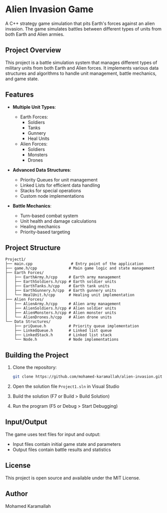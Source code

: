 # Alien Invasion Game

A C++ strategy game simulation that pits Earth's forces against an alien invasion. The game simulates battles between different types of units from both Earth and Alien armies.

## Project Overview

This project is a battle simulation system that manages different types of military units from both Earth and Alien forces. It implements various data structures and algorithms to handle unit management, battle mechanics, and game state.

## Features

- **Multiple Unit Types**:
  - Earth Forces:
    - Soldiers
    - Tanks
    - Gunnery
    - Heal Units
  - Alien Forces:
    - Soldiers
    - Monsters
    - Drones

- **Advanced Data Structures**:
  - Priority Queues for unit management
  - Linked Lists for efficient data handling
  - Stacks for special operations
  - Custom node implementations

- **Battle Mechanics**:
  - Turn-based combat system
  - Unit health and damage calculations
  - Healing mechanics
  - Priority-based targeting

## Project Structure

```
Project1/
├── main.cpp                 # Entry point of the application
├── game.h/cpp              # Main game logic and state management
├── Earth Forces/
│   ├── EarthArmy.h/cpp     # Earth army management
│   ├── EarthSoldiers.h/cpp # Earth soldier units
│   ├── EarthTanks.h/cpp    # Earth tank units
│   ├── EarthGunnery.h/cpp  # Earth gunnery units
│   └── HealUnit.h/cpp      # Healing unit implementation
├── Alien Forces/
│   ├── AlienArmy.h/cpp     # Alien army management
│   ├── AlienSoldiers.h/cpp # Alien soldier units
│   ├── AlienMonsters.h/cpp # Alien monster units
│   └── AlienDrones.h/cpp   # Alien drone units
└── Data Structures/
    ├── priQueue.h          # Priority queue implementation
    ├── LinkedQueue.h       # Linked list queue
    ├── LinkedStack.h       # Linked list stack
    └── Node.h              # Node implementations
```


## Building the Project

1. Clone the repository:
   ```bash
   git clone https://github.com/mohamed-karamallah/alien-invasion.git
   ```

2. Open the solution file `Project1.sln` in Visual Studio

3. Build the solution (F7 or Build > Build Solution)

4. Run the program (F5 or Debug > Start Debugging)

## Input/Output

The game uses text files for input and output:
- Input files contain initial game state and parameters
- Output files contain battle results and statistics



## License

This project is open source and available under the MIT License.

## Author

Mohamed Karamallah 
